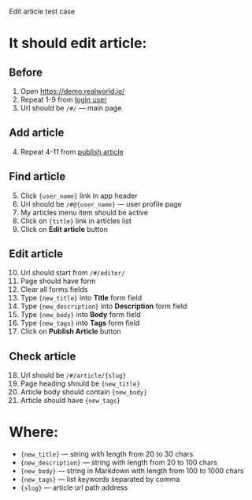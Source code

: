 Edit article test case

# It should edit article:

## Before

1. Open https://demo.realworld.io/
2. Repeat 1-9 from [login user](../login_user.md)
3. Url should be `/#/` — main page

## Add article

4. Repeat 4-11 from [publish article](publish_article.md)

## Find article

5. Click `{user_name}` link in app header
6. Url should be `/#@{user_name}` — user profile page
7. My articles menu item should be active
8. Click on `{title}` link in articles list
9. Click on **Edit article** button

## Edit article

10. Url should start from `/#/editor/`
11. Page should have form
12. Clear all forms fields
13. Type `{new_title}` into **Title** form field
14. Type `{new_description}` into **Description** form field
15. Type `{new_body}` into **Body** form field
16. Type `{new_tags}` into **Tags** form field
17. Click on **Publish Article** button

## Check article

18. Url should be `/#/article/{slug}`
19. Page heading should be `{new_title}`
20. Article body should contain `{new_body}`
21. Article should have `{new_tags}`

# Where:

* `{new_title}` — string with length from 20 to 30 chars
* `{new_description}` — string with length from 20 to 100 chars
* `{new_body}` — string in Markdown with length from 100 to 1000 chars
* `{new_tags}` — list keywords separated by comma
* `{slug}` — article url path address
